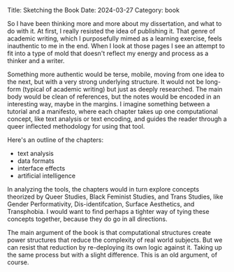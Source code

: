Title: Sketching the Book
Date: 2024-03-27
Category: book

So I have been thinking more and more about my dissertation, and what
to do with it. At first, I really resisted the idea of publishing
it. That genre of academic writing, which I purposefully mimed as a
learning exercise, feels inauthentic to me in the end. When I look at
those pages I see an attempt to fit into a type of mold that doesn't
reflect my energy and process as a thinker and a writer. 

Something more authentic would be terse, mobile, moving from one idea
to the next, but with a very strong underlying structure. It would not
be long-form (typical of academic writing) but just as deeply
researched. The main body would be clean of references, but the notes
would be encoded in an interesting way, maybe in the margins. I
imagine something between a tutorial and a manifesto, where each
chapter takes up one computational concept, like text analysis or text
encoding, and guides the reader through a queer inflected methodology
for using that tool.

Here's an outline of the chapters:
- text analysis
- data formats 
- interface effects
- artificial intelligence

In analyzing the tools, the chapters would in turn explore concepts
theorized by Queer Studies, Black Feminist Studies, and Trans Studies,
like Gender Performativity, Dis-identifcation, Surface Aesthetics, and
Transphobia. I would want to find perhaps a tighter way of tying these
concepts together, because they do go in all directions. 

The main argument of the book is that computational structures create
power structures that reduce the complexity of real world
subjects. But we can resist that reduction by re-deploying its own
logic against it. Taking up the same process but with a slight
difference. This is an old argument, of course. 
